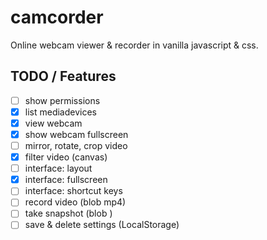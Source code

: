 # camcorder

Online webcam viewer & recorder in vanilla javascript & css.

## TODO / Features
- [ ] show permissions
- [x] list mediadevices
- [x] view webcam
- [x] show webcam fullscreen
- [ ] mirror, rotate, crop video
- [x] filter video (canvas)
- [ ] interface: layout
- [x] interface: fullscreen
- [ ] interface: shortcut keys
- [ ] record video (blob mp4)
- [ ] take snapshot (blob )
- [ ] save & delete settings (LocalStorage)